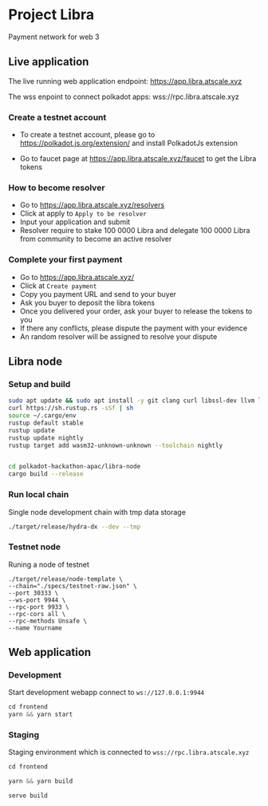 # Project Libra
Payment network for web 3

## Live application

The live running web application endpoint: https://app.libra.atscale.xyz

The wss enpoint to connect polkadot apps: wss://rpc.libra.atscale.xyz

### Create a testnet account

- To create a testnet account, please go to https://polkadot.js.org/extension/ and install PolkadotJs extension

- Go to faucet page at https://app.libra.atscale.xyz/faucet to get the Libra tokens 

### How to become resolver

- Go to https://app.libra.atscale.xyz/resolvers
- Click at apply to `Apply to be resolver`
- Input your application and submit
- Resolver require to stake 100 0000 Libra and delegate 100 0000 Libra from community to become an active resolver

### Complete your first payment
- Go to https://app.libra.atscale.xyz/
- Click at `Create payment`
- Copy you payment URL and send to your buyer
- Ask you buyer to deposit the libra tokens
- Once you delivered your order, ask your buyer to release the tokens to you
- If there any conflicts, please dispute the payment with your evidence
- An random resolver will be assigned to resolve your dispute
## Libra node

### Setup and build

```bash
sudo apt update && sudo apt install -y git clang curl libssl-dev llvm libudev-dev
curl https://sh.rustup.rs -sSf | sh
source ~/.cargo/env
rustup default stable
rustup update
rustup update nightly
rustup target add wasm32-unknown-unknown --toolchain nightly


cd polkadot-hackathon-apac/libra-node
cargo build --release

```

### Run local chain
Single node development chain with tmp data storage

```bash
./target/release/hydra-dx --dev --tmp
```

### Testnet node
Runing a node of testnet
```
./target/release/node-template \
--chain="./specs/testnet-raw.json" \
--port 30333 \
--ws-port 9944 \
--rpc-port 9933 \
--rpc-cors all \
--rpc-methods Unsafe \
--name Yourname

```

## Web application

### Development
Start development webapp connect to `ws://127.0.0.1:9944`

```js
cd frontend 
yarn && yarn start
```

### Staging
Staging environment which is connected to `wss://rpc.libra.atscale.xyz`

```js
cd frontend 

yarn && yarn build

serve build
```

